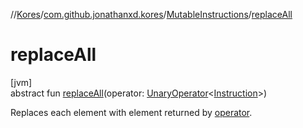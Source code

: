 //[Kores](../../../index.md)/[com.github.jonathanxd.kores](../index.md)/[MutableInstructions](index.md)/[replaceAll](replace-all.md)

# replaceAll

[jvm]\
abstract fun [replaceAll](replace-all.md)(operator: [UnaryOperator](https://docs.oracle.com/javase/8/docs/api/java/util/function/UnaryOperator.html)<[Instruction](../-instruction/index.md)>)

Replaces each element with element returned by [operator](replace-all.md).

